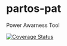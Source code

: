 # partos-pat
Power Awarness Tool

[![Coverage Status](https://coveralls.io/repos/github/akvo/partos-pat/badge.svg?branch=main)](https://coveralls.io/github/akvo/partos-pat?branch=main)
